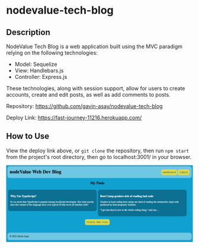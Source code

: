 # nodevalue-tech-blog

## Description

NodeValue Tech Blog is a web application built using the MVC paradigm relying on the following technologies:

- Model: Sequelize
- View: Handlebars.js
- Controller: Express.js

These technologies, along with session support, allow for users to create accounts, create and edit posts, as well as add comments to posts.


Repository: https://github.com/gavin-asay/nodevalue-tech-blog

Deploy Link: https://fast-journey-11216.herokuapp.com/

## How to Use
View the deploy link above, or `git clone` the repository, then run `npm start` from the project's root directory, then go to localhost:3001/ in your browser.

![Preview of nodeValue Tech Blog](./nodeValue.png)
